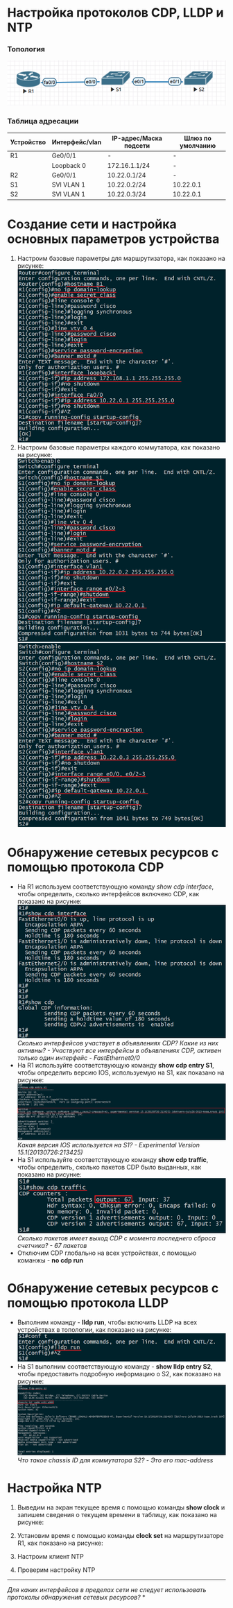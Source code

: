 # Настройка протоколов CDP, LLDP и NTP

### Топология
![](https://github.com/devops-user/otus/blob/main/homeworks/homework_36/images/topo.png)

### Таблица адресации
| Устройство | Интерфейс/vlan | IP-адрес/Маска подсети | Шлюз по умолчанию |
--- | --- | --- | --- |
| R1 | Ge0/0/1 | - | - |
|  | Loopback 0 | 172.16.1.1/24 | - |
| R2 | Ge0/0/1 | 10.22.0.1/24 | - |
| S1 | SVI VLAN 1  | 10.22.0.2/24 | 10.22.0.1 |
| S2 | SVI VLAN 1  | 10.22.0.3/24 | 10.22.0.1 |

# Создание сети и настройка основных параметров устройства
1. Настроим базовые параметры для маршрутизатора, как показано на рисунке:
![](https://github.com/devops-user/otus/blob/main/homeworks/homework_36/images/R1.png)
2. Настроим базовые параметры каждого коммутатора, как показано на рисунке:
![](https://github.com/devops-user/otus/blob/main/homeworks/homework_36/images/S1.png)
![](https://github.com/devops-user/otus/blob/main/homeworks/homework_36/images/S2.png)

# Обнаружение сетевых ресурсов с помощью протокола CDP
  * На R1 используем соответствующую команду *show cdp interface*, чтобы определить, сколько интерфейсов включено CDP, как показано на рисунке:  
![](https://github.com/devops-user/otus/blob/main/homeworks/homework_36/images/R1_cdp.png)  
*Сколько интерфейсов участвует в объявлениях CDP? Какие из них активны? - Участвуют все интерфейсы в объявлениях CDP, активен только один интерфейс - FastEthernet0/0*
  * На R1 используйте соответствующую команду **show cdp entry S1**, чтобы определить версию IOS, используемую на S1, как показано на рисунке:
![](https://github.com/devops-user/otus/blob/main/homeworks/homework_36/images/R1_cdp2.png)
*Какая версия IOS используется на S1? - Experimental Version 15.1(20130726:213425)*
  * На S1 используйте соответствующую команду **show cdp traffic**, чтобы определить, сколько пакетов CDP было выданных, как показано на рисунке:  
![](https://github.com/devops-user/otus/blob/main/homeworks/homework_36/images/S1_cdp.png)  
*Сколько пакетов имеет выход CDP с момента последнего сброса счетчика? - 67 пакетов*
  * Отключим CDP глобально на всех устройствах, с помощью команжы - **no cdp run**
# Обнаружение сетевых ресурсов с помощью протокола LLDP
  * Выполним команду - **lldp run**, чтобы включить LLDP на всех устройствах в топологии, как показано на рисунке:
![](https://github.com/devops-user/otus/blob/main/homeworks/homework_36/images/S1_lldp.png)
  * На S1 выполним соответствующую команду - **show lldp entry S2**, чтобы предоставить подробную информацию о S2, как показано на рисунке:
![](https://github.com/devops-user/otus/blob/main/homeworks/homework_36/images/S1_lldp2.png)
*Что такое chassis ID  для коммутатора S2? - Это его mac-address*
# Настройка NTP
1. Выведим на экран текущее время с помощью команды **show clock** и запишем сведения о текущем времени в таблицу, как показано на рисунке:


2. Установим время с помощью команды **clock set** на маршрутизаторе R1, как показано на рисунке:

3. Настроим клиент NTP

4. Проверим настройку NTP

____________________________________________________________________________________________
*Для каких интерфейсов в пределах сети не следует использовать протоколы обнаружения сетевых ресурсов?*
  * 
